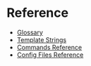 # Reference

* [Glossary](./glossary.md)
* [Template Strings](./template-strings.md)
* [Commands Reference](./command-reference.md)
* [Config Files Reference](./config-files-reference.md)
